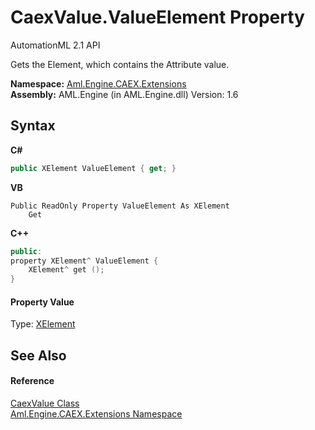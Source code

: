 # CaexValue.ValueElement Property 
AutomationML 2.1 API 

Gets the Element, which contains the Attribute value.

**Namespace:**&nbsp;<a href="N_Aml_Engine_CAEX_Extensions">Aml.Engine.CAEX.Extensions</a><br />**Assembly:**&nbsp;AML.Engine (in AML.Engine.dll) Version: 1.6

## Syntax

**C#**<br />
``` C#
public XElement ValueElement { get; }
```

**VB**<br />
``` VB
Public ReadOnly Property ValueElement As XElement
	Get
```

**C++**<br />
``` C++
public:
property XElement^ ValueElement {
	XElement^ get ();
}
```


#### Property Value
Type: <a href="https://docs.microsoft.com/dotnet/api/system.xml.linq.xelement" target="_parent" rel="noopener noreferrer">XElement</a>

## See Also


#### Reference
<a href="T_Aml_Engine_CAEX_Extensions_CaexValue">CaexValue Class</a><br /><a href="N_Aml_Engine_CAEX_Extensions">Aml.Engine.CAEX.Extensions Namespace</a><br />